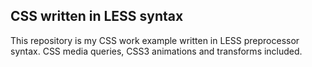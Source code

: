 ## CSS written in LESS syntax

This repository is my CSS work example written in LESS preprocessor syntax.
CSS media queries, CSS3 animations and transforms included.